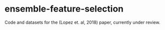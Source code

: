 # ensemble-feature-selection
Code and datasets for the (Lopez et. al, 2018) paper, currently under review.
